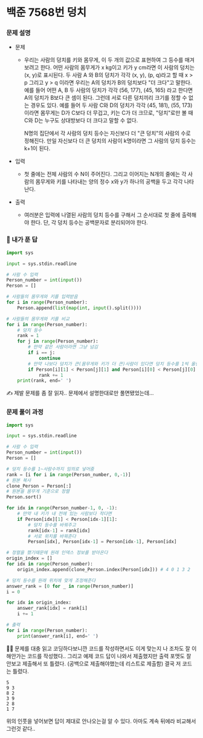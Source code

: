 # 백준 7568번 덩치

### 문제 설명

- 문제

  - 우리는 사람의 덩치를 키와 몸무게, 이 두 개의 값으로 표현하여 그 등수를 매겨보려고 한다. 어떤 사람의 몸무게가 x kg이고 키가 y cm라면 이 사람의 덩치는 (x, y)로 표시된다. 두 사람 A 와 B의 덩치가 각각 (x, y), (p, q)라고 할 때 x > p 그리고 y > q 이라면 우리는 A의 덩치가 B의 덩치보다 "더 크다"고 말한다. 예를 들어 어떤 A, B 두 사람의 덩치가 각각 (56, 177), (45, 165) 라고 한다면 A의 덩치가 B보다 큰 셈이 된다. 그런데 서로 다른 덩치끼리 크기를 정할 수 없는 경우도 있다. 예를 들어 두 사람 C와 D의 덩치가 각각 (45, 181), (55, 173)이라면 몸무게는 D가 C보다 더 무겁고, 키는 C가 더 크므로, "덩치"로만 볼 때 C와 D는 누구도 상대방보다 더 크다고 말할 수 없다.

    N명의 집단에서 각 사람의 덩치 등수는 자신보다 더 "큰 덩치"의 사람의 수로 정해진다. 만일 자신보다 더 큰 덩치의 사람이 k명이라면 그 사람의 덩치 등수는 k+1이 된다.

- 입력

  - 첫 줄에는 전체 사람의 수 N이 주어진다. 그리고 이어지는 N개의 줄에는 각 사람의 몸무게와 키를 나타내는 양의 정수 x와 y가 하나의 공백을 두고 각각 나타난다.

- 출력

  - 여러분은 입력에 나열된 사람의 덩치 등수를 구해서 그 순서대로 첫 줄에 출력해야 한다. 단, 각 덩치 등수는 공백문자로 분리되어야 한다.



### :full_moon_with_face: 내가 푼 답

```python
import sys

input = sys.stdin.readline

# 사람 수 입력
Person_number = int(input())
Person = []

# 사람들의 몸무게와 키를 입력받음
for i in range(Person_number):
    Person.append(list(map(int, input().split())))

# 사람들의 몸무게와 키를 비교
for i in range(Person_number):
    # 덩치 등수
    rank = 1
    for j in range(Person_number):
        # 만약 같은 사람이라면 그냥 넘김
        if i == j:
            continue
        # 만약 나보다 덩치가 큰(몸무게와 키가 더 큰)사람이 있다면 덩치 등수를 1씩 올림
        if Person[i][1] < Person[j][1] and Person[i][0] < Person[j][0]:
            rank += 1
    print(rank, end=' ')
```

:writing_hand: 제발 문제를 좀 잘 읽자.. 문제에서 설명한대로만 풀면됐었는데...



### 문제 풀이 과정

```python
import sys

input = sys.stdin.readline

# 사람 수 입력
Person_number = int(input())
Person = []

# 덩치 등수를 1~사람수까지 임의로 넣어줌
rank = [i for i in range(Person_number, 0,-1)]
# 원본 복사
clone_Person = Person[:]
# 원본을 몸무게 기준으로 정렬
Person.sort()

for idx in range(Person_number-1, 0, -1):
    # 만약 내 키가 내 전에 있는 사람보다 작다면
    if Person[idx][1] < Person[idx-1][1]:
        # 덩치 등수를 바꿔주고
        rank[idx-1] = rank[idx]
        # 서로 위치를 바꿔준다
        Person[idx], Person[idx-1] = Person[idx-1], Person[idx]

# 정렬을 했기때문에 원래 인덱스 정보를 받아온다
origin_index = []
for idx in range(Person_number):
    origin_index.append(clone_Person.index(Person[idx])) # 4 0 1 3 2

# 덩치 등수를 원래 위치에 맞게 조정해준다
answer_rank = [0 for _ in range(Person_number)]
i = 0

for idx in origin_index:
    answer_rank[idx] = rank[i]
    i += 1

# 출력
for i in range(Person_number):
    print(answer_rank[i], end=' ')

```

:woman_facepalming: 문제를 대충 읽고 코딩하다보니깐 코드를 작성하면서도 이게 맞는지 나 조차도 잘 이해안가는 코드를 작성했다.. 그리고 예제 코드 답이 나와서 제출했지만 출력 포맷도 잘 안보고 제출해서 또 틀렸다. (공백으로 제출해야했는데 리스트로 제출함) 결국 저 코드는 틀렸다.

```
5
9 3
8 2
3 9
2 8
1 7
```

위의 인풋을 넣어보면 답이 제대로 안나오는걸 알 수 있다. 아마도 계속 뒤에라 비교해서 그런것 같다..